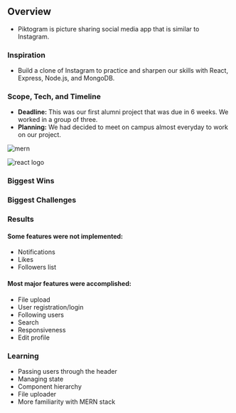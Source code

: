 ## Overview
- Piktogram is picture sharing social media app that is similar to Instagram.

### Inspiration
- Build a clone of Instagram to practice and sharpen our skills with React, Express, Node.js, and MongoDB.

### Scope, Tech, and Timeline
- **Deadline:** This was our first alumni project that was due in 6 weeks. We worked in a group of three.
- **Planning:** We had decided to meet on campus almost everyday to work on our project.

![mern](../master/mern.jpg)

![react logo](../master/react.png)

### Biggest Wins

### Biggest Challenges

### Results
#### Some features were not implemented:
- Notifications
- Likes
- Followers list

#### Most major features were accomplished:
- File upload
- User registration/login
- Following users
- Search
- Responsiveness
- Edit profile


### Learning
- Passing users through the header
- Managing state
- Component hierarchy 
- File uploader
- More familiarity with MERN stack

